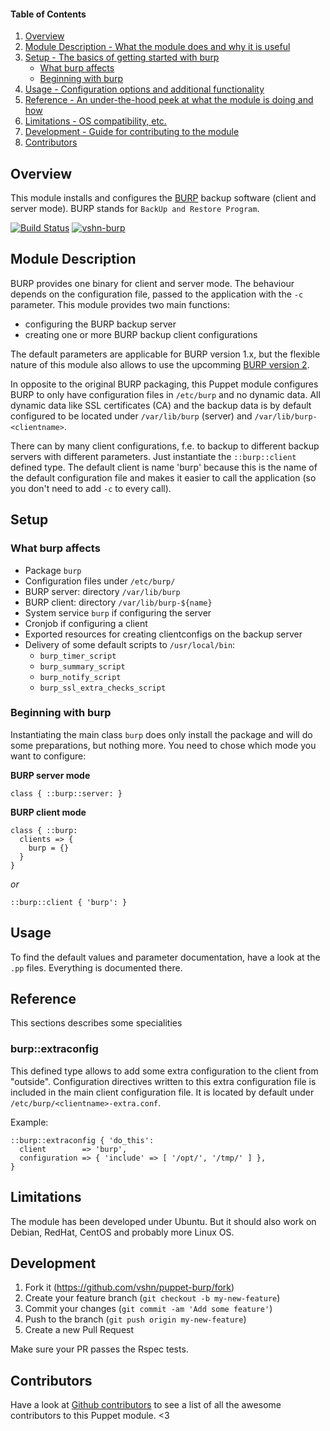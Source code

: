 #### Table of Contents

1. [Overview](#overview)
2. [Module Description - What the module does and why it is useful](#module-description)
3. [Setup - The basics of getting started with burp](#setup)
    * [What burp affects](#what-burp-affects)
    * [Beginning with burp](#beginning-with-burp)
4. [Usage - Configuration options and additional functionality](#usage)
5. [Reference - An under-the-hood peek at what the module is doing and how](#reference)
5. [Limitations - OS compatibility, etc.](#limitations)
6. [Development - Guide for contributing to the module](#development)
7. [Contributors](#contributors)

## Overview

This module installs and configures the [BURP](http://burp.grke.org/) backup software (client and server mode).
BURP stands for `BackUp and Restore Program`.

[![Build Status](https://travis-ci.org/vshn/puppet-burp.svg)](https://travis-ci.org/vshn/puppet-burp)
[![vshn-burp](https://img.shields.io/puppetforge/v/vshn/burp.svg)](https://forge.puppetlabs.com/vshn/burp)

## Module Description

BURP provides one binary for client and server mode. The behaviour depends on the configuration file,
passed to the application with the `-c` parameter.
This module provides two main functions:

* configuring the BURP backup server
* creating one or more BURP backup client configurations

The default parameters are applicable for BURP version 1.x, but the flexible nature of this module
also allows to use the upcomming [BURP version 2](http://burp.grke.org/burp2.html).

In opposite to the original BURP packaging, this Puppet module configures BURP to only have configuration
files in `/etc/burp` and no dynamic data. All dynamic data like SSL certificates (CA) and the backup
data is by default configured to be located under `/var/lib/burp` (server) and `/var/lib/burp-<clientname>`.

There can by many client configurations, f.e. to backup to different backup servers
with different parameters. Just instantiate the `::burp::client` defined type. The default
client is name 'burp' because this is the name of the default configuration file and makes
it easier to call the application (so you don't need to add `-c` to every call).

## Setup

### What burp affects

* Package `burp`
* Configuration files under `/etc/burp/`
* BURP server: directory `/var/lib/burp`
* BURP client: directory `/var/lib/burp-${name}`
* System service `burp` if configuring the server
* Cronjob if configuring a client
* Exported resources for creating clientconfigs on the backup server
* Delivery of some default scripts to `/usr/local/bin`:
  * `burp_timer_script`
  * `burp_summary_script`
  * `burp_notify_script`
  * `burp_ssl_extra_checks_script`

### Beginning with burp

Instantiating the main class `burp` does only install the package and will do some preparations, but
nothing more. You need to chose which mode you want to configure:

**BURP server mode**

```
class { ::burp::server: }
```

**BURP client mode**

```
class { ::burp:
  clients => {
    burp = {}
  }
}
```

*or*

```
::burp::client { 'burp': }
```

## Usage

To find the default values and parameter documentation, have a look at the `.pp` files. Everything is documented there.

## Reference

This sections describes some specialities

### burp::extraconfig

This defined type allows to add some extra configuration to the client from "outside".
Configuration directives written to this extra configuration file is included in the main client configuration file.
It is located by default under `/etc/burp/<clientname>-extra.conf`.

Example:
```
::burp::extraconfig { 'do_this':
  client        => 'burp',
  configuration => { 'include' => [ '/opt/', '/tmp/' ] },
}
```

## Limitations

The module has been developed under Ubuntu. But it should also work on Debian, RedHat, CentOS and probably more Linux OS.

## Development

1. Fork it (https://github.com/vshn/puppet-burp/fork)
2. Create your feature branch (`git checkout -b my-new-feature`)
3. Commit your changes (`git commit -am 'Add some feature'`)
4. Push to the branch (`git push origin my-new-feature`)
5. Create a new Pull Request

Make sure your PR passes the Rspec tests.

## Contributors

Have a look at [Github contributors](https://github.com/vshn/puppet-burp/graphs/contributors) to see a list of all the awesome contributors to this Puppet module. <3

